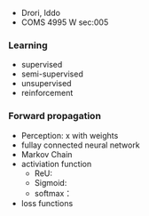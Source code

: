   - Drori, Iddo
  - COMS 4995 W sec:005
  
### Learning
  - supervised 
  - semi-supervised 
  - unsupervised 
  - reinforcement
  
### Forward propagation
  - Perception: x with weights 
  - fullay connected neural network 
  - Markov Chain
  - activiation function
    - ReU: 
    - Sigmoid: 
    - softmax： 
  - loss functions
